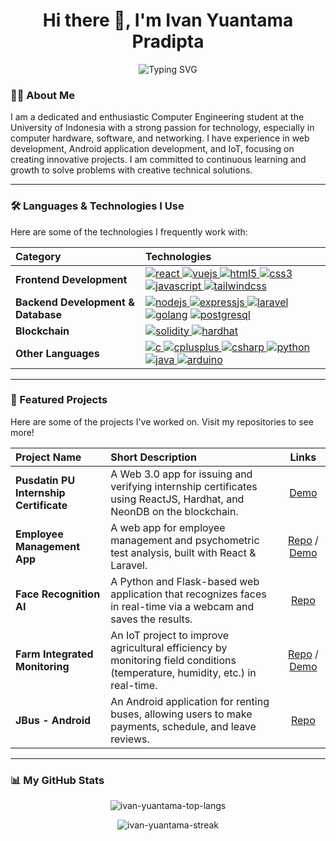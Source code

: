 <h1 align="center">Hi there 👋, I'm Ivan Yuantama Pradipta</h1>

<p align="center">
  <img src="https://readme-typing-svg.demolab.com?font=Fira+Code&size=24&pause=1000&color=F7F7F7&center=true&vCenter=true&width=435&lines=Computer+Engineering+Student;Always+learning+and+growing" alt="Typing SVG" />
</p>



### 👨‍💻 About Me

I am a dedicated and enthusiastic Computer Engineering student at the University of Indonesia with a strong passion for technology, especially in computer hardware, software, and networking. I have experience in web development, Android application development, and IoT, focusing on creating innovative projects. I am committed to continuous learning and growth to solve problems with creative technical solutions.

---



### 🛠️ Languages & Technologies I Use

Here are some of the technologies I frequently work with:

| Category                   | Technologies                                                                                                                                                                                                                                                                                                                                                                                                                                                                                                                                                                                                                   |
| :------------------------- | :----------------------------------------------------------------------------------------------------------------------------------------------------------------------------------------------------------------------------------------------------------------------------------------------------------------------------------------------------------------------------------------------------------------------------------------------------------------------------------------------------------------------------------------------------------------------------------------------------------------------------- |
| **Frontend Development** | <a href="https://reactjs.org/" target="_blank" rel="noreferrer"> <img src="https://img.shields.io/badge/react-%2320232a.svg?style=for-the-badge&logo=react&logoColor=%2361DAFB" alt="react"/> </a> <a href="https://vuejs.org/" target="_blank" rel="noreferrer"> <img src="https://img.shields.io/badge/vuejs-%2335495e.svg?style=for-the-badge&logo=vuedotjs&logoColor=%234FC08D" alt="vuejs"/> </a> <a href="https://www.w3.org/html/" target="_blank" rel="noreferrer"> <img src="https://img.shields.io/badge/html5-%23E34F26.svg?style=for-the-badge&logo=html5&logoColor=white" alt="html5"/> </a> <a href="https://www.w3schools.com/css/" target="_blank" rel="noreferrer"> <img src="https://img.shields.io/badge/css3-%231572B6.svg?style=for-the-badge&logo=css3&logoColor=white" alt="css3"/> </a> <a href="https://developer.mozilla.org/en-US/docs/Web/JavaScript" target="_blank" rel="noreferrer"> <img src="https://img.shields.io/badge/javascript-%23323330.svg?style=for-the-badge&logo=javascript&logoColor=%23F7DF1E" alt="javascript"/> </a> <a href="https://tailwindcss.com/" target="_blank" rel="noreferrer"> <img src="https://img.shields.io/badge/tailwindcss-%2338B2AC.svg?style=for-the-badge&logo=tailwind-css&logoColor=white" alt="tailwindcss"/> </a>                                                                 |
| **Backend Development & Database** | <a href="https://nodejs.org" target="_blank" rel="noreferrer"> <img src="https://img.shields.io/badge/node.js-6DA55F?style=for-the-badge&logo=node.js&logoColor=white" alt="nodejs"/> </a> <a href="https://expressjs.com" target="_blank" rel="noreferrer"> <img src="https://img.shields.io/badge/express.js-%23404d59.svg?style=for-the-badge&logo=express&logoColor=%2361DAFB" alt="expressjs"/> </a> <a href="https://laravel.com/" target="_blank"> <img src="https://img.shields.io/badge/laravel-%23FF2D20.svg?style=for-the-badge&logo=laravel&logoColor=white" alt="laravel"/></a> <a href="https://go.dev/" target="_blank"> <img src="https://img.shields.io/badge/go-%2300ADD8.svg?style=for-the-badge&logo=go&logoColor=white" alt="golang"/></a> <a href="https://www.postgresql.org" target="_blank" rel="noreferrer"> <img src="https://img.shields.io/badge/postgresql-%23316192.svg?style=for-the-badge&logo=postgresql&logoColor=white" alt="postgresql"/> </a> |
| **Blockchain** | <a href="https://ethereum.org/en/developers/docs/languages/solidity/" target="_blank" rel="noreferrer"> <img src="https://img.shields.io/badge/solidity-%23363636.svg?style=for-the-badge&logo=solidity&logoColor=white" alt="solidity"/> </a> <a href="https://hardhat.org/" target="_blank" rel="noreferrer"> <img src="https://img.shields.io/badge/Hardhat-D8D8D8?style=for-the-badge&logo=hardhat&logoColor=black" alt="hardhat"/> </a>                                                                                                                                                                                                                                                                                                                           |
| **Other Languages** | <a href="https://www.cprogramming.com/" target="_blank" rel="noreferrer"> <img src="https://img.shields.io/badge/c-%2300599C.svg?style=for-the-badge&logo=c&logoColor=white" alt="c"/> </a> <a href="https://www.w3schools.com/cpp/" target="_blank" rel="noreferrer"> <img src="https://img.shields.io/badge/c++-%2300599C.svg?style=for-the-badge&logo=c%2B%2B&logoColor=white" alt="cplusplus"/> </a> <a href="https://learn.microsoft.com/en-us/dotnet/csharp/" target="_blank" rel="noreferrer"> <img src="https://img.shields.io/badge/c%23-%23239120.svg?style=for-the-badge&logo=c-sharp&logoColor=white" alt="csharp"/> </a> <a href="https://www.python.org" target="_blank" rel="noreferrer"> <img src="https://img.shields.io/badge/python-3670A0?style=for-the-badge&logo=python&logoColor=ffdd54" alt="python"/> </a> <a href="https://www.java.com" target="_blank" rel="noreferrer"> <img src="https://img.shields.io/badge/java-%23ED8B00.svg?style=for-the-badge&logo=openjdk&logoColor=white" alt="java"/> </a> <a href="https://www.arduino.cc/" target="_blank" rel="noreferrer"> <img src="https://img.shields.io/badge/Arduino-00979D?style=for-the-badge&logo=Arduino&logoColor=white" alt="arduino"/> </a>                                                                                                  |

---

### 🚀 Featured Projects

Here are some of the projects I've worked on. Visit my repositories to see more!

| Project Name | Short Description | Links |
| :--- | :--- | :---: |
| **Pusdatin PU Internship Certificate** | A Web 3.0 app for issuing and verifying internship certificates using ReactJS, Hardhat, and NeonDB on the blockchain. | [Demo](https://sertifikatmagang-pupr.vercel.app/) |
| **Employee Management App** | A web app for employee management and psychometric test analysis, built with React & Laravel. | [Repo](https://github.com/IvanYuantama/ManajemenKaryawan) / [Demo](https://manajemen-karyawan-frontend.vercel.app/) |
| **Face Recognition AI** | A Python and Flask-based web application that recognizes faces in real-time via a webcam and saves the results. | [Repo](https://github.com/IvanYuantama/FaceRecognition) |
| **Farm Integrated Monitoring** | An IoT project to improve agricultural efficiency by monitoring field conditions (temperature, humidity, etc.) in real-time. | [Repo](https://github.com/IvanYuantama/FarmIntegratedMonitoring) / [Demo](https://fim-two.vercel.app/) |
| **JBus - Android** | An Android application for renting buses, allowing users to make payments, schedule, and leave reviews. | [Repo](https://github.com/IvanYuantama/JBus-Android) |

---

### 📊 My GitHub Stats

<p align="center">
  <img align="center" src="https://github-readme-stats.vercel.app/api/top-langs?username=IvanYuantama&show_icons=true&locale=en&layout=compact&theme=dracula" alt="ivan-yuantama-top-langs" />
</p>
<p align="center">
  <img align="center" src="https://github-readme-streak-stats.herokuapp.com/?user=IvanYuantama&theme=dracula" alt="ivan-yuantama-streak" />
</p>

